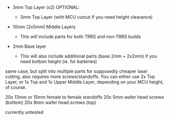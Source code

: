 * 3mm Top Layer (x2)
	OPTIONAL:
	* 3mm Top Layer (with MCU cutout if you need height clearance)
* 10mm (2x5mm) Middle Layers 
	* This will include parts for both TRRS and non-TRRS builds

* 2mm Base layer
	* This will also include additional parts (base 2mm + 2x2mm) if you need bottom height (ie. for batteries)

same case, but split into multiple parts for supposedly cheaper laser cutting, also requires more screws/standoffs. You can either use 2x Top Layer, or 1x Top and 1x Upper Middle Layer, depending on your MCU height, of course.

20x 13mm or 15mm female to female standoffs
20x 5mm wafer head screws (bottom)
20x 8mm wafer head screws (top)

currently untested
